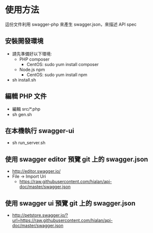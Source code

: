 使用方法
========

這份文件利用 swagger-php 來產生 swagger.json，來描述 API spec

安裝開發環境
-------------

  * 請先準備好以下環境:
    * PHP composer
      * CentOS: sudo yum install composer
    * Node.js npm
      * CentOS: sudo yum install npm
  * sh install.sh

編輯 PHP 文件
-------------

  * 編輯 src/\*.php
  * sh gen.sh

在本機執行 swagger-ui
---------------------

  * sh run\_server.sh


使用 swagger editor 預覽 git 上的 swagger.json
----------------------------------------------

  * http://editor.swagger.io/
  * File -> Import Uri
    * https://raw.githubusercontent.com/hialan/api-doc/master/swagger.json

使用 swagger ui 預覽 git 上的 swagger.json
------------------------------------------

  * http://petstore.swagger.io/?url=https://raw.githubusercontent.com/hialan/api-doc/master/swagger.json

